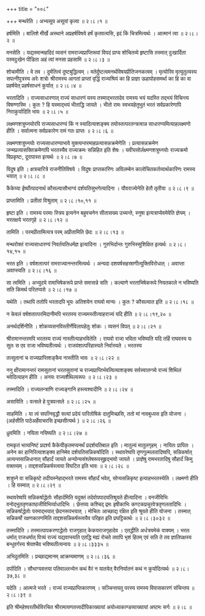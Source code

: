 +++
title = "००८"

+++
मन्थरेति । अभ्यसूय असूयां कृत्वा  ॥  २।८।१  ॥   

  

हर्षमिति । बालिशे मीर्खे अस्थाने अप्रहर्षविषये हर्षं कृतवत्यसि, इदं किं चित्रमित्यर्थः । आत्मानं त्वा  ॥  २।८।२  ॥   

  

मनसेति । यद्यस्मान्महदिदं व्यसनं रामराज्यप्राप्तिरूपां विपदं प्राप्य शोचितव्ये हृष्टासि तस्मात् दुःखार्दिता परमदुःखेन पीडिता अहं त्वां मनसा प्रहसामि  ॥  २।८।३  ॥   

  

शोचामीति । वे तव । दुर्मतित्वं दुष्टबुद्धित्वम् । मतेर्दुष्टत्वमनर्थविषयप्रीतिजनकत्वम् । मृत्योरिव मृत्युतुल्यस्य सपत्नीपुत्रस्य अरेः शत्रोः श्रीरामस्य आगतां प्राप्तां वृद्धिं राज्यश्रियं का हि प्राज्ञा ऊहापोहसमर्था का हि का वा प्रहर्षयेत् प्रहर्षसाधनं कुर्यात्  ॥  २।८।४  ॥   

  

भरतादिति । राज्यसाधारणात् राज्यं साधारणं यस्य तस्माद्भरतादेव रामस्य भयं यदस्ति तद्भयं विचिन्त्य विषण्णास्मि । कुतः ? हि यस्माद्भयं भीताद्धि जायते । भीतो रामः स्वभयहेतुभूतं भरतं सर्वप्रकारेणापि निराकुर्यादिति भावः  ॥  २।८।५  ॥   

  

लक्ष्मणशत्रुघ्नयोरपि राज्यसाधारण्यं किं न स्यादित्याशङ्क्य तयोस्तत्परतन्त्रत्वान्न साधारण्यमित्याहलक्ष्मणो हीति । सर्वात्मना सर्वप्रकारेण रामं गतः प्राप्तः  ॥  २।८।६  ॥   

  

लक्ष्मणशत्रुघ्नयोः राज्यसाधारण्याभावे युक्त्यन्तरमाहप्रत्यासन्नक्रमेणेति । प्रत्यासन्नक्रमेण जन्मप्रत्यासक्तिक्रमेणापि भरतस्यैव राज्यक्रमः सन्निहित इति शेषः । यवीयसोर्लक्ष्मणशत्रुघ्नयोः राज्यक्रमो विप्रकृष्टः, दूरापास्त इत्यर्थः  ॥  २।८।७  ॥   

  

विदुष इति । क्षत्रचारित्रे राजनीतिविषये । विदुषः प्राप्तकारिणः अविलम्बेन कालोचितकर्तव्यार्थकारिणः रामस्य भयात्  ॥  २।८।८  ॥   

  

कैकेय्या ईर्ष्योत्पादनार्थ कौसल्यासौभाग्यं दर्शयतिसुभगेत्यादिना । यौवराज्येनेति हेतौ तृतीया  ॥  २।८।९  ॥   

  

प्राप्तामिति । प्रतीतां विश्रुताम्  ॥  २।८।१०,११  ॥   

  

हृष्टा इति । रामस्य परमाः स्त्रिय इत्यनेन बहुवचनेन सीतासख्य उच्यन्ते, स्नुषा इत्यत्राप्येवमेवेति ज्ञेयम् । भरतक्षये भरतगृहे  ॥  २।८।१२  ॥   

  

तामिति । परमप्रीतामित्यत्र परम् अप्रीतामिति छेदः  ॥  २।८।१३  ॥   

  

मन्थरोक्तं राज्यसाधारण्यं निवर्तयतिधर्मज्ञ इत्यादिना । गुरुभिर्दान्तः गुरुभिस्सुशिक्षित इत्यर्थः  ॥  २।८।१४,१५  ॥   

  

भरत इति । वर्षशतात्परं रामराज्यानन्तरमित्यर्थः । अन्यदा दशवर्षसहस्राणीत्युक्तिविरोधात् । अवाप्ता अवाप्स्यति  ॥  २।८।१६  ॥   

  

सा त्वमिति । अभ्युदये रामाभिषेकरूपे प्राप्ते समासन्ने सति । कल्याणे भरताभिषेकरूपे नियतकाले न भविष्यति सति किमर्थ परितप्यसे  ॥  २।८।१७  ॥   

  

यथेति । तथापि ततोपि भरतादपि भूयः अतिशयेन राघवो मान्यः । कुतः ? कौसल्यात इति  ॥  २।८।१८  ॥   

  

न केवलं वर्षशतात्परमिदानीमपि भरतस्य राज्यमस्तीत्याहराज्यं यदि हीति  ॥  २।८।१९,२०  ॥   

  

अनर्थदर्शिनीति । शोकव्यसनविस्तीर्णेविलापहेतुः शोकः । व्यसनं विपत्  ॥  २।८।२१  ॥   

  

श्रीरामानन्तरमपि भरतस्य राज्यं नास्तीत्याहभवितेति । राघवो राजा भविता भविष्यति यदि तर्हि राघवस्य यः सुतः स एव राजा भविष्यतीत्यर्थः । राजवंशात्परिहास्यते निर्वास्यते । भरतस्य  

तत्सुतानां च राज्यप्राप्तिशङ्कैव नास्तीति भावः  ॥  २।८।२२  ॥   

  

ननु क्षीरामानन्तरं रामसुतानां भरतसुतानां च राज्यप्राप्तिर्भवत्वित्याशङ्क्य सर्वस्वातन्त्र्ये राज्यं शिथिलं भवेदित्याहन हीति । अनयः राज्यशैथिल्यरूपः  ॥  २।८।२३  ॥   

  

तस्मादिति । राज्यतन्त्राणि राज्यङ्गानि हस्त्यश्वादीनि  ॥  २।८।२४  ॥   

  

असाविति । वत्सले हे पुत्रवत्सले  ॥  २।८।२५  ॥   

  

साहमिति । या त्वं सपत्निवृद्धौ सत्यां प्रदेयं पारितोषिकं दातुमिच्छसि, ततो मां नावबुध्यस इति योजना । (अर्हसीति पाठेअर्हेवाचरसि इच्छसीत्यर्थः )  ॥  २।८।२६  ॥   

  

ध्रुवमिति । नयिता नयिष्यति  ॥  २।८।२७  ॥   

  

रामकृतं भाव्यनिष्टं प्रदर्श्य कैकेयीकृतमप्यनर्थं प्रदर्शयतिबाल इति । मातुल्यं मातुलगृहम् । नायितः प्रापितः । अनेन का हानिरित्याशङ्क्य हानिमेव दर्शयतिसन्निकर्षादिति । स्थावरेष्वपि तृणगुल्मलतादिष्वपि, सन्निकर्षात् अत्यन्तसान्निधानात् सौहार्दं जायते अन्योन्यसंश्लेषरूपसुहृद्भावो जायते । प्राज्ञेषु रामभरतादिषु सौहार्दं किमु वक्तव्यम् । ताद्दशसन्निकर्षस्त्वया विघटित इति भावः  ॥  २।८।२८  ॥   

  

शत्रुघ्ने वा सन्निकृष्टे तदीयस्नेहाद्भरते रामस्य सौहार्दं भवेत्, सोप्यसन्निकृष्ट इत्याहभरतस्येति । लक्ष्मणो हीति । हि यस्मात्  ॥  २।८।२९  ॥   

  

स्थावरेष्वपि सन्निकर्षाद्धेतोः सौहार्दमिति यदुक्तं तदेवोपपादयतिश्रूयते हीत्यादिना । वनजीविभिः वनोद्भूततृणकाष्ठजीविभिर्व्याधादिभिः । छेत्तव्यः कश्चिद् द्रमः इषीकाभिः कण्टकप्रचुरवेत्रतृणलतादिभिः । सन्निकर्षाद्धेतोः परमाद्भयात् छेदनरूपभयात् । मोचितः आच्छाद्य रक्षित इति श्रूयते हीति योजना । तस्मात् सन्निकर्षो रक्षणकारणमिति ताद्दशसन्निकर्षस्त्वयैव परिहृत इति प्रघट्टिकार्थः  ॥  २।८।३०३२  ॥   

  

तस्मादिति । तस्मात्पापकरणाद्धेतोः राजगृहात् केकयराजगृहादेव । एतद्धीति अर्धत्रयमेकं वाक्यम् । भरतः धर्मात् राजधर्मात् पित्र्यं राज्यं यद्यवाप्स्यति एतद्धि मह्यं रोचते तवापि भृशं हितम् एवं सति ते तव ज्ञातिपक्षस्य बन्धुवर्गस्य श्रेयश्चैव भविष्यतीत्यन्वयः  ॥  २।८।३३३५  ॥   

  

अभिदुतमिति । प्रच्छाद्यमानम् आक्रम्यमाणम्  ॥  २।८।३६  ॥   

  

दर्पादिति । सौभाग्यवत्तया पतिवाल्लभ्येन कथं वैरं न यातयेत् वैरनिर्यातनं कथं न कुर्यादित्यर्थः  ॥  २।८।३७,३८  ॥   

  

यदेति । आत्मजे भरते । राज्यं राज्यप्राप्तिकारणम् । सञ्चिन्तयतु परस्य रामस्य विवासकारणं संचिन्तय  ॥  २।८।३९  ॥   

  

इति श्रीमहेश्वरतीर्थविरचित श्रीरामायणतत्त्वदीपिकाख्यायां अयोध्याकाण्डव्याख्यायां अष्टमः सर्गः  ॥  २।८  ॥   

  

  


